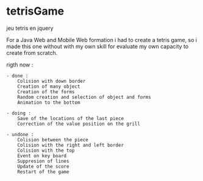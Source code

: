 # tetrisGame
jeu tetris en jquery

For a Java Web and Mobile Web formation i had to create a tetris game, so i made this one without with my own skill for evaluate my own capacity to create from scratch.

rigth now : 
    
    - done :
        Colision with down border
        Creation of many object
        Creation of the forms
        Random creation and selection of object and forms
        Animation to the bottom
        
    - doing :
        Save of the locations of the last piece
        Correction of the value position on the grill
      
    - undone : 
        Colision between the piece
        Colision with the right and left border
        Colision with the top
        Event on key board
        Suppresion of lines
        Update of the score
        Restart of the game
